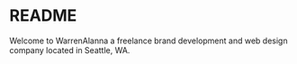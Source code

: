 # README

Welcome to WarrenAlanna a freelance brand development and web design company located in Seattle, WA. 